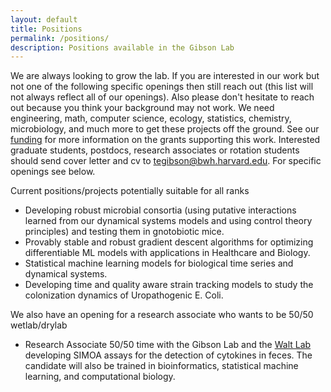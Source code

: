 ```yaml
---
layout: default
title: Positions
permalink: /positions/
description: Positions available in the Gibson Lab
---
```


We are always looking to grow the lab. If you are interested in our work but not one of the following specific openings then still reach out (this list will not always reflect all of our openings). Also please don't hesitate to reach out because you think your background may not work. We need engineering, math, computer science, ecology, statistics, chemistry, microbiology, and much more to get these projects off the ground. See our [funding](/about/#funding) for more information on the grants supporting this work. Interested graduate students, postdocs, research associates or rotation students should send cover letter and cv to <a href="mailto:tegibson@bwh.harvard.edu">tegibson@bwh.harvard.edu</a>. For specific openings see below.

Current positions/projects potentially suitable for all ranks

- Developing robust microbial consortia (using putative interactions learned from our dynamical systems models and using control theory principles) and testing them in gnotobiotic mice.
- Provably stable and robust gradient descent algorithms for optimizing differentiable ML models with applications in Healthcare and Biology.
- Statistical machine learning models for biological time series and dynamical systems.
- Developing time and quality aware strain tracking models to study the colonization dynamics of Uropathogenic E. Coli.

We also have an opening for a research associate who wants to be 50/50 wetlab/drylab

- Research Associate 50/50 time with the Gibson Lab and the [Walt Lab](https://waltlab.bwh.harvard.edu/) developing SIMOA assays for the detection of cytokines in feces. The candidate will also be trained in bioinformatics, statistical machine learning, and computational biology.
